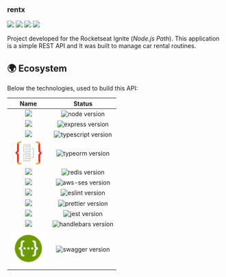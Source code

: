 ### rentx

[![](https://img.shields.io/github/repo-size/wladimirgrf/rentx?color=%238257E5&labelColor=000000)]()
[![](https://img.shields.io/github/last-commit/wladimirgrf/rentx?color=%238257E5&labelColor=000000)](https://github.com/wladimirgrf/certification/commits/master)
[![](https://img.shields.io/github/issues/wladimirgrf/rentx?color=%238257E5&labelColor=000000)](https://github.com/wladimirgrf/certification/issues)
[![](https://img.shields.io/github/license/wladimirgrf/rentx?color=%238257E5&labelColor=000000)]()

Project developed for the Rocketseat Ignite (_Node.js Path_). This application is a simple REST API and It was built to manage car rental routines.

## 🌍 Ecosystem

Below the technologies, used to build this API:

|                      Name                                   |                         Status                          |
|:-----------------------------------------------------------:|:-------------------------------------------------------:|
|<img height="58" src="https://cdn.worldvectorlogo.com/logos/nodejs-1.svg"> | <img alt="node version" src="https://img.shields.io/badge/nodejs-v14.17-blue?color=%238257E5&labelColor=000000"> |
|<img height="60" src="https://www.vectorlogo.zone/logos/expressjs/expressjs-ar21.svg"> | <img alt="express version" src="https://img.shields.io/badge/express-v4.17-blue?color=%238257E5&labelColor=000000">|
|<img height="55" src="https://cdn.worldvectorlogo.com/logos/typescript.svg"> | <img alt="typescript version" src="https://img.shields.io/badge/typescript-v4.3-blue?color=%238257E5&labelColor=000000"> |
|<img height="55" src=".github/assets/typeorm.png"> | <img alt="typeorm version" src="https://img.shields.io/badge/typeorm-v0.2-blue?color=%238257E5&labelColor=000000"> |
|<img height="55" src="https://cdn.worldvectorlogo.com/logos/redis.svg"> | <img alt="redis version" src="https://img.shields.io/badge/redis-v4.0-blue?color=%238257E5&labelColor=000000"> |
|<img height="55" src="https://cdn.worldvectorlogo.com/logos/aws-ses.svg"> | <img alt="aws-ses version" src="https://img.shields.io/badge/aws_ses-v2.10-blue?color=%238257E5&labelColor=000000"> |
|<img height="55" src="https://cdn.worldvectorlogo.com/logos/eslint-1.svg"> | <img alt="eslint version" src="https://img.shields.io/badge/eslint-v7.32-blue?color=%238257E5&labelColor=000000"> |
|<img height="55" src="https://cdn.worldvectorlogo.com/logos/prettier-2.svg"> | <img alt="prettier version" src="https://img.shields.io/badge/prettier-v2.3-blue?color=%238257E5&labelColor=000000"> |
|<img height="55" src="https://www.vectorlogo.zone/logos/jestjsio/jestjsio-icon.svg"> | <img alt="jest version" src="https://img.shields.io/badge/jest-v27.2-blue?color=%238257E5&labelColor=000000"> |
|<img height="60" src="https://www.vectorlogo.zone/logos/handlebarsjs/handlebarsjs-ar21.svg"> | <img alt="handlebars version" src="https://img.shields.io/badge/handlebars-v4.7-blue?color=%238257E5&labelColor=000000"> |
|<img height="85" src=".github/assets/swagger.svg"> | <img alt="swagger version" src="https://img.shields.io/badge/swagger-v4.3-blue?color=%238257E5&labelColor=000000"> |

